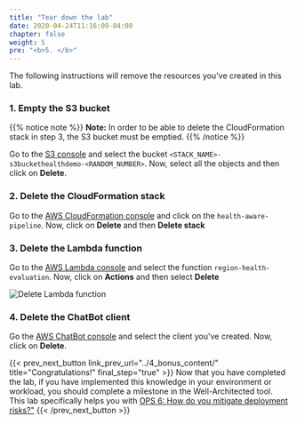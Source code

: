 ```yaml
---
title: "Tear down the lab"
date: 2020-04-24T11:16:09-04:00
chapter: false
weight: 5
pre: "<b>5. </b>"
---
```


The following instructions will remove the resources you've created in this lab. 

### 1. Empty the S3 bucket

{{% notice note %}}
**Note:** In order to be able to delete the CloudFormation stack in step 3, the S3 bucket must be emptied. 
{{% /notice %}}

Go to the [S3 console](https://s3.console.aws.amazon.com/s3/buckets?region=ap-southeast-2&region=ap-southeast-2) and select the bucket `<STACK_NAME>-s3buckethealthdemo-<RANDOM_NUMBER>`. Now, select all the objects and then click on **Delete**.

### 2. Delete the CloudFormation stack

Go to the [AWS CloudFormation console](https://console.aws.amazon.com/cloudformation) and click on the `health-aware-pipeline`. Now, click on **Delete** and then **Delete stack**

### 3. Delete the Lambda function

Go to the [AWS Lambda console](https://console.aws.amazon.com/lambda) and select the function `region-health-evaluation`. Now, click on **Actions** and then select **Delete**

![Delete Lambda function ](/Operations/300_Health_Aware_CICD_Pipelines/Images/lambda-delete.png)

### 4. Delete the ChatBot client
Go the [AWS ChatBot console](https://us-east-2.console.aws.amazon.com/chatbot/home?region=ap-southeast-2#/chat-clients) and select the client you've created. Now, click on **Delete**. 


{{< prev_next_button link_prev_url="../4_bonus_content/"  title="Congratulations!" final_step="true" >}}
Now that you have completed the lab, if you have implemented this knowledge in your environment or workload,
you should complete a milestone in the Well-Architected tool. This lab specifically helps you with
[OPS 6: How do you mitigate deployment risks?"](https://wa.aws.amazon.com/wellarchitected/2020-07-02T19-33-23/wat.question.OPS_6.en.html)
{{< /prev_next_button >}}